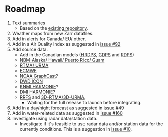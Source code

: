 # Roadmap
1. Text summaries
	* Based on the [existing repository](https://github.com/alexander0042/translations).
2. Weather maps from new Zarr datafiles.
3. Add in alerts for Canada/ EU/ other.
4. Add in a Air Quality Index as suggested in [issue #92](https://github.com/Pirate-Weather/pirateweather/issues/92)
5. Add source data.
	* Add in the Canadian models ([HRDPS](https://herbie.readthedocs.io/en/stable/gallery/eccc_models/hrdps.html), [GDPS](https://herbie.readthedocs.io/en/stable/gallery/eccc_models/gdps.html) and [RDPS](https://herbie.readthedocs.io/en/stable/gallery/eccc_models/rdps.html))
	* [NBM-Alaska/ Hawaii/ Puerto Rico/ Guam](https://herbie.readthedocs.io/en/stable/gallery/noaa_models/nbm.html)
	* [RTMA/ URMA](https://herbie.readthedocs.io/en/stable/gallery/noaa_models/rtma-urma.html)
	* [ECMWF](https://herbie.readthedocs.io/en/stable/gallery/ecmwf_models/ecmwf.html)
	* [NOAA GraphCast](https://herbie.readthedocs.io/en/stable/gallery/noaa_models/gfs.html#GFS-GraphCast)?
	* [DWD ICON](https://www.dwd.de/EN/ourservices/nwp_forecast_data/nwp_forecast_data.html)
	* [KNMI HARMONIE](https://dataplatform.knmi.nl/group/weather-forecast?q=UWC&sort=metadata_modified+desc)?
	* [DMI HARMONIE](https://opendatadocs.dmi.govcloud.dk/Data/Forecast_Data_Weather_Model_HARMONIE_DINI_IG)?
	* [RRFS](https://herbie.readthedocs.io/en/stable/gallery/noaa_models/rrfs.html) and [3D-RTMA/3D-URMA](https://vlab.noaa.gov/web/ufs-r2o/srw-cam)
		* Waiting for the full release to launch before integrating.
6. Add in a day/night forecast as suggested in [issue #49](https://github.com/Pirate-Weather/pirateweather/issues/49)
7. Add in water-related data as suggested in [issue #160](https://github.com/Pirate-Weather/pirateweather/issues/160)
8. Investigate using radar data/station data.
	*  Investigate if it's feasible to use radar data and/or station data for the currently conditions. This is a suggestion in [issue #10](https://github.com/alexander0042/pirateweather/issues/10).
